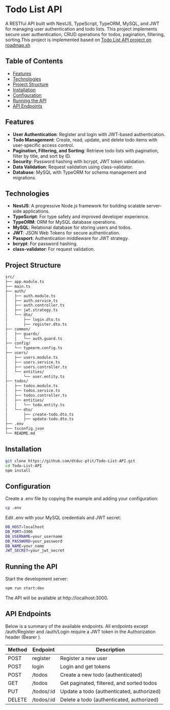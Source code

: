 # Todo List API

A RESTful API built with NestJS, TypeScript, TypeORM, MySQL, and JWT for managing user authentication and todo lists. This project implements secure user authentication, CRUD operations for todos, pagination, filtering, sorting.This project is implemented based on [Todo List API project on roadmap.sh](https://roadmap.sh/projects/todo-list-api)

## Table of Contents

- [Features](#features)
- [Technologies](#technologies)
- [Project Structure](#project-structure)
- [Installation](#installation)
- [Configuration](#configuration)
- [Running the API](#running-the-api)
- [API Endpoints](#api-endpoints)

## Features

- **User Authentication**: Register and login with JWT-based authentication.
- **Todo Management**: Create, read, update, and delete todo items with user-specific access control.
- **Pagination, Filtering, and Sorting**: Retrieve todo lists with pagination, filter by title, and sort by ID.
- **Security**: Password hashing with bcrypt, JWT token validation.
- **Data Validation**: Request validation using class-validator.
- **Database**: MySQL with TypeORM for schema management and migrations.

## Technologies

- **NestJS**: A progressive Node.js framework for building scalable server-side applications.
- **TypeScript**: For type safety and improved developer experience.
- **TypeORM**: ORM for MySQL database operations.
- **MySQL**: Relational database for storing users and todos.
- **JWT**: JSON Web Tokens for secure authentication.
- **Passport**: Authentication middleware for JWT strategy.
- **bcrypt**: For password hashing.
- **class-validator**: For request validation.

## Project Structure

```bash
src/
├── app.module.ts
├── main.ts
├── auth/
│   ├── auth.module.ts
│   ├── auth.service.ts
│   ├── auth.controller.ts
│   ├── jwt.strategy.ts
│   └── dto/
│       ├── login.dto.ts
│       ├── register.dto.ts
├── common/
│   ├── guards/
│   │   └── auth.guard.ts
├── config/
│   └── typeorm.config.ts
├── users/
│   ├── users.module.ts
│   ├── users.service.ts
│   ├── users.controller.ts
│   └── entities/
│       └── user.entity.ts
├── todos/
│   ├── todos.module.ts
│   ├── todos.service.ts
│   ├── todos.controller.ts
│   ├── entities/
│   │   └── todo.entity.ts
│   └── dto/
│       ├── create-todo.dto.ts
│       ├── update-todo.dto.ts
├── .env
├── tsconfig.json
└── README.md
```

## Installation

```bash
git clone https://github.com/dtduc-ptit/Todo-List-API.git
cd Todo-List-API
npm install
```
## Configuration

Create a .env file by copying the example and adding your configuration:

```bash
cp .env
```
Edit .env with your MySQL credentials and JWT secret:

```bash
DB_HOST=localhost
DB_PORT=3306
DB_USERNAME=your_username
DB_PASSWORD=your_password
DB_NAME=your_name
JWT_SECRET=your_jwt_secret
```

## Running the API

Start the development server:

```bash
npm run start:dev
```
The API will be available at http://localhost:3000.

## API Endpoints

Below is a summary of the available endpoints. All endpoints except /auth/Register and /auth/Login require a JWT token in the Authorization header (Bearer <token>).

| Method | Endpoint       | Description                               |
| ------ | -------------- | ----------------------------------------- |
| POST   | register | Register a new user                       |
| POST   | login    | Login and get tokens                      |
| POST   | /todos         | Create a new todo (authenticated)         |
| GET    | /todos         | Get paginated, filtered, and sorted todos |
| PUT    | /todos/:id    | Update a todo (authenticated, authorized) |
| DELETE | /todos/:id    | Delete a todo (authenticated, authorized) |
